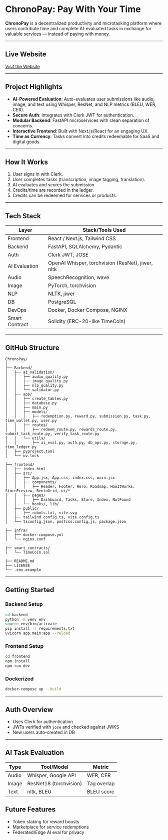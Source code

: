 # ChronoPay: Pay With Your Time

**ChronoPay** is a decentralized productivity and microtasking platform where users contribute time and complete AI-evaluated tasks in exchange for valuable services — instead of paying with money.

---
##  Live Website
 [Visit the Website](https://chronopay-99.vercel.app/)

---

##  Project Highlights

-  **AI-Powered Evaluation**: Auto-evaluates user submissions like audio, image, and text using Whisper, ResNet, and NLP metrics (BLEU, WER, CER).
-  **Secure Auth**: Integrates with Clerk JWT for authentication.
-  **Modular Backend**: FastAPI microservices with clean separation of concerns.
-  **Interactive Frontend**: Built with Next.js/React for an engaging UX.
-  **Time as Currency**: Tasks convert into credits redeemable for SaaS and digital goods.

---

##  How It Works

1. User signs in with Clerk.
2. User completes tasks (transcription, image tagging, translation).
3. AI evaluates and scores the submission.
4. Credits/time are recorded in the ledger.
5. Credits can be redeemed for services or products.

---

##  Tech Stack

| Layer         | Stack/Tools Used                                |
|---------------|--------------------------------------------------|
| Frontend      | React / Next.js, Tailwind CSS                   |
| Backend       | FastAPI, SQLAlchemy, Pydantic                   |
| Auth          | Clerk JWT, JOSE                                 |
| AI Evaluation | OpenAI Whisper, torchvision (ResNet), jiwer, nltk |
| Audio         | SpeechRecognition, wave                         |
| Image         | PyTorch, torchvision                            |
| NLP           | NLTK, jiwer                                     |
| DB            | PostgreSQL                                      |
| DevOps        | Docker, Docker Compose, NGINX                   |
| Smart Contract| Solidity (ERC-20-like TimeCoin)                 |

---

##  GitHub Structure

```
ChronoPay/
│
├── Backend/
│   ├── ai_validation/
│   │   ├── audio_quality.py
│   │   ├── image_quality.py
│   │   ├── nlp_quality.py
│   │   └── validator.py
│   ├── app/
│   │   ├── create_tables.py
│   │   ├── database.py
│   │   ├── main.py
│   │   ├── models/
│   │   │   ├── redemption.py, reward.py, submission.py, task.py, time_wallet.py, user.py
│   │   ├── routes/
│   │   │   ├── redeem_route.py, rewards_route.py, submit_task_route.py, verify_task_route.py
│   │   └── utils/
│   │       ├── ai_eval.py, auth.py, db_ops.py, storage.py, time_ledger.py
│   ├── pyproject.toml
│   └── uv.lock

├── frontend/
│   ├── index.html
│   ├── src/
│   │   ├── App.jsx, App.css, index.css, main.jsx
│   │   ├── components/
│   │   │   ├── Header, Footer, Hero, Roadmap, HowItWorks, StorePreview, BentoGrid, ui/*
│   │   ├── pages/
│   │   │   ├── Dashboard, Tasks, Store, Index, NotFound
│   │   └── hooks/, lib/
│   ├── public/
│   │   ├── robots.txt, vite.svg
│   ├── tailwind.config.ts, vite.config.ts
│   └── tsconfig.json, postcss.config.js, package.json

├── infra/
│   ├── docker-compose.yml
│   └── nginx.conf

├── smart_contracts/
│   └── TimeCoin.sol

├── README.md
├── LICENSE
└── .env.example
```

---

##  Getting Started

### Backend Setup

```bash
cd backend
python -m venv env
source env/bin/activate
pip install -r requirements.txt
uvicorn app.main:app --reload
```

### Frontend Setup

```bash
cd frontend
npm install
npm run dev
```

### Dockerized

```bash
docker-compose up --build
```

---

##  Auth Overview

- Uses Clerk for authentication
- JWTs verified with `jose` and checked against JWKS
- New users auto-created in DB

---

##  AI Task Evaluation

| Type   | Tool/Model              | Metric         |
|--------|-------------------------|----------------|
| Audio  | Whisper, Google API     | WER, CER       |
| Image  | ResNet18 (torchvision)  | Tag overlap    |
| Text   | nltk, BLEU              | BLEU score     |



##  Future Features

- Token staking for reward boosts
- Marketplace for service redemptions
- Federated/Edge AI eval for privacy
